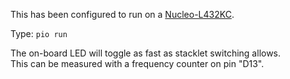 This has been configured to run on a [Nucleo-L432KC][L432].

Type: `pio run`

The on-board LED will toggle as fast as stacklet switching allows.  
This can be measured with a frequency counter on pin "D13".

[L432]: https://www.st.com/en/evaluation-tools/nucleo-l432kc.html
